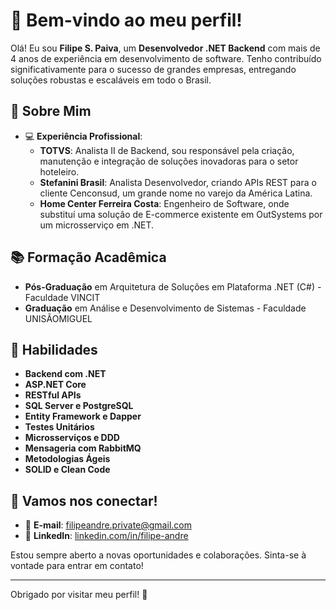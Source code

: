 # 👋 Bem-vindo ao meu perfil!

Olá! Eu sou **Filipe S. Paiva**, um **Desenvolvedor .NET Backend** com mais de 4 anos de experiência em desenvolvimento de software. Tenho contribuído significativamente para o sucesso de grandes empresas, entregando soluções robustas e escaláveis em todo o Brasil.

## 🌟 Sobre Mim

- 💻 **Experiência Profissional**:
  - **TOTVS**: Analista II de Backend, sou responsável pela criação, manutenção e integração de soluções inovadoras para o setor hoteleiro.
  - **Stefanini Brasil**: Analista Desenvolvedor, criando APIs REST para o cliente Cenconsud, um grande nome no varejo da América Latina.
  - **Home Center Ferreira Costa**: Engenheiro de Software, onde substituí uma solução de E-commerce existente em OutSystems por um microsserviço em .NET.

## 📚 Formação Acadêmica

- **Pós-Graduação** em Arquitetura de Soluções em Plataforma .NET (C#) - Faculdade VINCIT
- **Graduação** em Análise e Desenvolvimento de Sistemas - Faculdade UNISÃOMIGUEL

## 🔧 Habilidades

- **Backend com .NET**
- **ASP.NET Core**
- **RESTful APIs**
- **SQL Server e PostgreSQL**
- **Entity Framework e Dapper**
- **Testes Unitários**
- **Microsserviços e DDD**
- **Mensageria com RabbitMQ**
- **Metodologias Ágeis**
- **SOLID e Clean Code**

## 🤝 Vamos nos conectar!

- 📧 **E-mail**: [filipeandre.private@gmail.com](mailto:filipeandre.private@gmail.com)
- 🔗 **LinkedIn**: [linkedin.com/in/filipe-andre](https://linkedin.com/in/filipe-andre)

Estou sempre aberto a novas oportunidades e colaborações. Sinta-se à vontade para entrar em contato!

---

Obrigado por visitar meu perfil! 🚀
